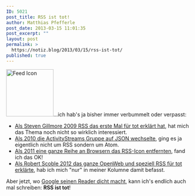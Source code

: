 ```yaml
---
ID: 5021
post_title: RSS ist tot!
author: Matthias Pfefferle
post_date: 2013-03-15 11:01:35
post_excerpt: ""
layout: post
permalink: >
  https://notiz.blog/2013/03/15/rss-ist-tot/
published: true
---
```

<img src="http://notiz.blog/wp-content/uploads/2007/11/feed-icon-128x128.png" alt="Feed Icon" width="128" height="128" class="alignright size-full wp-image-667" />...ich hab's ja bisher immer verbummelt oder verpasst:

<ul>
<li><a href="http://techcrunch.com/2009/05/05/rest-in-peace-rss/">Als Steven Gillmore 2009 RSS das erste Mal für tot erklärt hat</a>, hat mich das Thema noch nicht so wirklich interessiert.</li>
<li><a href="https://groups.google.com/forum/?fromgroups=#!topic/activity-streams/QYEWgs8xHqg">Als 2010 die ActivityStreams Gruppe auf JSON wechselte</a>, ging es ja eigentlich nicht um RSS sondern um Atom.</li>
<li><a href="http://camendesign.com/blog/rss_is_dying">Als 2011 eine ganze Reihe an Browsern das RSS-Icon entfernten</a>, fand ich das OK!</li>
<li><a href="http://scobleizer.com/2012/02/04/its-too-late-for-dave-winer-and-john-battelle-to-save-the-common-web/">Als Robert Scoble 2012 das ganze OpenWeb und speziell RSS für tot erklärte</a>, hab ich mich "nur" in meiner Kolumne damit befasst.</li>
</ul>

Aber jetzt, wo <a href="http://googlereader.blogspot.de/2013/03/powering-down-google-reader.html">Google seinen Reader dicht macht</a>, kann ich's endlich auch mal schreiben: <strong>RSS ist tot</strong>!